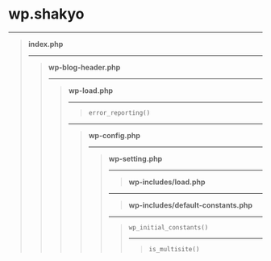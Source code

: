 # wp.shakyo

---

> **index.php**
> 
> ---
> 
>> **wp-blog-header.php**
>> 
>> ---
>> 
>>> **wp-load.php**
>>> 
>>> ---
>>> 
>>>> `error_reporting()`
>>> 
>>> ---
>>> 
>>>> **wp-config.php**
>>>> 
>>>> ---
>>>> 
>>>>> **wp-setting.php**
>>>>> 
>>>>> ---
>>>>> 
>>>>>> **wp-includes/load.php**
>>>>>
>>>>> ---
>>>>>
>>>>>> **wp-includes/default-constants.php**
>>>>>
>>>>> ---
>>>>>
>>>>>> `wp_initial_constants()`
>>>>>> 
>>>>>> ---
>>>>>> 
>>>>>>> `is_multisite()`
>>>>>>> 
